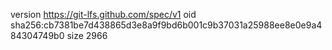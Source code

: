 version https://git-lfs.github.com/spec/v1
oid sha256:cb7381be7d438865d3e8a9f9bd6b001c9b37031a25988ee8e0e9a484304749b0
size 2966
